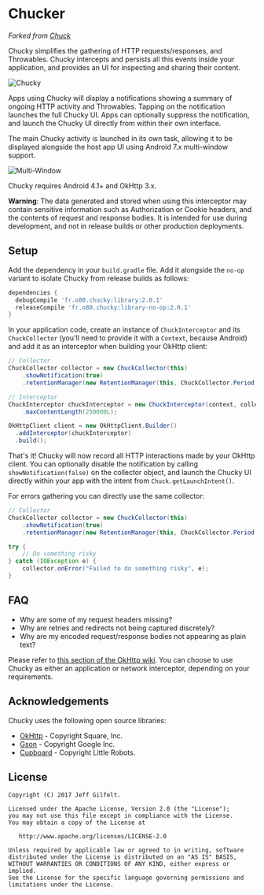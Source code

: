 Chucker
======

_Forked from [Chuck](https://github.com/jgilfelt/chuck)_

Chucky simplifies the gathering of HTTP requests/responses, and Throwables. Chucky intercepts and persists all this events inside your application, and provides an UI for inspecting and sharing their content.

![Chucky](assets/chuck.gif)

Apps using Chucky will display a notifications showing a summary of ongoing HTTP activity and Throwables. Tapping on the notification launches the full Chucky UI. Apps can optionally suppress the notification, and launch the Chucky UI directly from within their own interface.

The main Chucky activity is launched in its own task, allowing it to be displayed alongside the host app UI using Android 7.x multi-window support.

![Multi-Window](assets/multiwindow.gif)

Chucky requires Android 4.1+ and OkHttp 3.x.

**Warning**: The data generated and stored when using this interceptor may contain sensitive information such as Authorization or Cookie headers, and the contents of request and response bodies. It is intended for use during development, and not in release builds or other production deployments.

Setup
-----

Add the dependency in your `build.gradle` file. Add it alongside the `no-op` variant to isolate Chucky from release builds as follows:

```gradle
dependencies {
  debugCompile 'fr.o80.chucky:library:2.0.1'
  releaseCompile 'fr.o80.chucky:library-no-op:2.0.1'
}
```

In your application code, create an instance of `ChuckInterceptor` and its `ChuckCollector` (you'll need to provide it with a `Context`, because Android) and add it as an interceptor when building your OkHttp client:

```java
// Collector
ChuckCollector collector = new ChuckCollector(this)
    .showNotification(true)
    .retentionManager(new RetentionManager(this, ChuckCollector.Period.ONE_HOUR));

// Interceptor
ChuckInterceptor chuckInterceptor = new ChuckInterceptor(context, collector)
    .maxContentLength(250000L);

OkHttpClient client = new OkHttpClient.Builder()
  .addInterceptor(chuckInterceptor)
  .build();
```

That's it! Chucky will now record all HTTP interactions made by your OkHttp client. You can optionally disable the notification by calling `showNotification(false)` on the collector object, and launch the Chucky UI directly within your app with the intent from `Chuck.getLaunchIntent()`.

For errors gathering you can directly use the same collector:

```java
// Collector
ChuckCollector collector = new ChuckCollector(this)
    .showNotification(true)
    .retentionManager(new RetentionManager(this, ChuckCollector.Period.ONE_HOUR));

try {
    // Do something risky
} catch (IOException e) {
    collector.onError("Failed to do something risky", e);
}
```

FAQ
---

- Why are some of my request headers missing?
- Why are retries and redirects not being captured discretely?
- Why are my encoded request/response bodies not appearing as plain text?

Please refer to [this section of the OkHttp wiki](https://github.com/square/okhttp/wiki/Interceptors#choosing-between-application-and-network-interceptors). You can choose to use Chucky as either an application or network interceptor, depending on your requirements.

Acknowledgements
----------------

Chucky uses the following open source libraries:

- [OkHttp](https://github.com/square/okhttp) - Copyright Square, Inc.
- [Gson](https://github.com/google/gson) - Copyright Google Inc.
- [Cupboard](https://bitbucket.org/littlerobots/cupboard) - Copyright Little Robots.

License
-------

    Copyright (C) 2017 Jeff Gilfelt.

    Licensed under the Apache License, Version 2.0 (the "License");
    you may not use this file except in compliance with the License.
    You may obtain a copy of the License at

       http://www.apache.org/licenses/LICENSE-2.0

    Unless required by applicable law or agreed to in writing, software
    distributed under the License is distributed on an "AS IS" BASIS,
    WITHOUT WARRANTIES OR CONDITIONS OF ANY KIND, either express or implied.
    See the License for the specific language governing permissions and
    limitations under the License.
